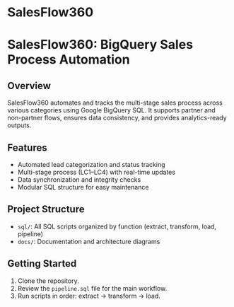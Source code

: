 # SalesFlow360
# SalesFlow360: BigQuery Sales Process Automation

## Overview

SalesFlow360 automates and tracks the multi-stage sales process across various categories using Google BigQuery SQL. It supports partner and non-partner flows, ensures data consistency, and provides analytics-ready outputs.

## Features

- Automated lead categorization and status tracking
- Multi-stage process (LC1–LC4) with real-time updates
- Data synchronization and integrity checks
- Modular SQL structure for easy maintenance

## Project Structure

- `sql/`: All SQL scripts organized by function (extract, transform, load, pipeline)
- `docs/`: Documentation and architecture diagrams

## Getting Started

1. Clone the repository.
2. Review the `pipeline.sql` file for the main workflow.
3. Run scripts in order: extract → transform → load.

